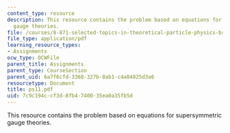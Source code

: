 ```yaml
---
content_type: resource
description: This resource contains the problem based on equations for supersymmetric
  gauge theories.
file: /courses/8-871-selected-topics-in-theoretical-particle-physics-branes-and-gauge-theory-dynamics-fall-2004/7c9c194ccf3d8fb4740035ea0a35fb5d_ps11.pdf
file_type: application/pdf
learning_resource_types:
- Assignments
ocw_type: OCWFile
parent_title: Assignments
parent_type: CourseSection
parent_uid: 6a7f6cfd-3368-327b-8ab1-c4a04825d3a6
resourcetype: Document
title: ps11.pdf
uid: 7c9c194c-cf3d-8fb4-7400-35ea0a35fb5d
---
```

This resource contains the problem based on equations for supersymmetric gauge theories.

